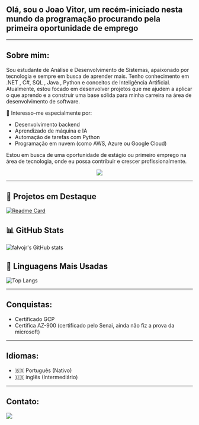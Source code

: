 ## Olá, sou o Joao Vitor, um recém-iniciado nesta mundo da programação procurando pela primeira oportunidade de emprego

----------------

## Sobre mim: 

Sou estudante de Análise e Desenvolvimento de Sistemas, apaixonado por tecnologia e sempre em busca de aprender mais. Tenho conhecimento em .NET , C#, SQL , Java , Python e conceitos de Inteligência Artificial.
Atualmente, estou focado em desenvolver projetos que me ajudem a aplicar o que aprendo e a construir uma base sólida para minha carreira na área de desenvolvimento de software.

🧠 Interesso-me especialmente por: 
  * Desenvolvimento backend
  * Aprendizado de máquina e IA
  * Automação de tarefas com Python
  * Programação em nuvem (como AWS, Azure ou Google Cloud)

Estou em busca de uma oportunidade de estágio ou primeiro emprego na área de tecnologia, onde eu possa contribuir e crescer profissionalmente.
<div align="center">
<img src="https://skillicons.dev/icons?i=java,python,cs,git&perline=20" />
</div>

--------------
## 📌 Projetos em Destaque

[![Readme Card](https://github-readme-stats.vercel.app/api/pin/?username=Joao-Vitor-Dias&repo=Chat-Bot-Furia&theme=dark)](https://github.com/Joao-Vitor-Dias/Chat-Bot-Furia)

## 📊 GitHub Stats

![falvojr's GitHub stats](https://github-readme-stats.vercel.app/api?username=Joao-Vitor-Dias&show_icons=true&theme=dark)

## 🧠 Linguagens Mais Usadas

![Top Langs](https://github-readme-stats.vercel.app/api/top-langs/?username=Joao-Vitor-Dias&layout=compact&theme=dark)


--------

## Conquistas:

* Certificado GCP
* Certifica AZ-900 (certificado pelo Senai, ainda não fiz a prova da microsoft)

--------

## Idiomas:

* 🇧🇷  Português (Nativo)
* 🇺🇸 inglês (Intermediário)


----------------

## Contato:

<div align="left">
  <a href="https://www.linkedin.com/in/joao-vitor-dias-rodrigues/"><img src="https://img.shields.io/badge/LinkedIn-0077B5?style=for-the-badge&logo=linkedin&logoColor=white"></a> 
</div>




